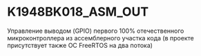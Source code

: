 # K1948BK018_ASM_OUT
Управление выводом (GPIO) первого 100% отечественного микроконтроллера из ассемблерного участка кода (в проекте присутствует также ОС FreeRTOS на два потока)
